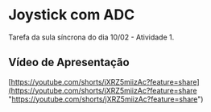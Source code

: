 # Joystick com ADC

Tarefa da sula síncrona do dia 10/02 - Atividade 1.

## Vídeo de Apresentação

[https://youtube.com/shorts/jXRZ5miizAc?feature=share](https://youtube.com/shorts/jXRZ5miizAc?feature=share "https://youtube.com/shorts/jXRZ5miizAc?feature=share")
